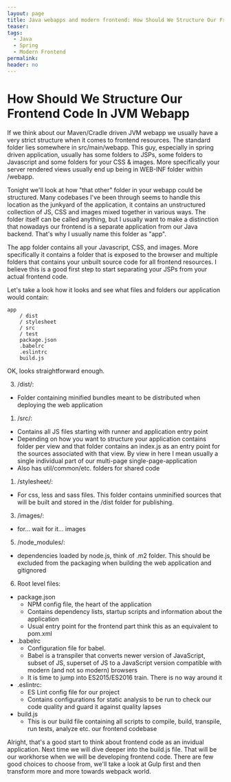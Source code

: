 ```yaml
---
layout: page
title: Java webapps and modern frontend: How Should We Structure Our Frontend Code In JVM Webapp
teaser:
tags:
  - Java
  - Spring
  - Modern Frontend
permalink:
header: no
---
```


# How Should We Structure Our Frontend Code In JVM Webapp

If we think about our Maven/Cradle driven JVM webapp we usually have a very
strict structure when it comes to frontend resources. The standard folder lies somewhere in src/main/webapp. This guy, especially in spring driven application, usually has some folders to JSPs, some folders to Javascript and some folders for your CSS & images. More specifically your server rendered views usually end up being in WEB-INF folder within /webapp.

Tonight we'll look at how "that other" folder in your webapp could be structured. Many codebases I've been through seems to handle this location as the junkyard of the application, it contains an unstructured collection of JS, CSS and images mixed together in various ways. The folder itself can be called anything, but I usually want to make a distinction that nowadays our frontend is a separate application from our Java backend. That's why I usually name this folder as "app".

The app folder contains all your Javascript, CSS, and images. More specifically
it contains a folder that is exposed to the browser and multiple folders that contains your unbuilt source code for all frontend resources. I believe this is a good first step to start separating your JSPs from your actual frontend code.

Let's take a look how it looks and see what files and folders our application
would contain:

```
app
    / dist
    / stylesheet
    / src
    / test
    package.json
    .babelrc
    .eslintrc
    build.js
```

OK, looks straightforward enough.


3. /dist/:
 * Folder containing minified bundles meant to be distributed when deploying the web application
1. /src/:
 * Contains all JS files starting with runner and application entry point
 * Depending on how you want to structure your application contains folder per view and that folder contains an index.js as an entry point for the sources associated with that view. By view in here I mean usually a single individual part of our multi-page single-page-application
 * Also has util/common/etc. folders for shared code
1. /stylesheet/:
 * For css, less and sass files. This folder contains unminified sources that will be built and stored in the /dist folder for publishing.
3. /images/:
 * for... wait for it... images
5. /node_modules/:
 * dependencies loaded by node.js, think of .m2 folder. This should be excluded from the packaging when building the web application and gitignored
6. Root level files:
 * package.json
    * NPM config file, the heart of the application
    * Contains dependency lists, startup scripts and information about the application
    * Usual entry point for the frontend part think this as an equivalent to pom.xml
  * .babelrc
    * Configuration file for babel.
    * Babel is a transpiler that converts newer version of JavaScript, subset of JS, superset of JS to a JavaScript version compatible with modern (and not so modern) browsers
    * It is time to jump into ES2015/ES2016 train. There is no way around it
  * .eslintrc:
    * ES Lint config file for our project
    * Contains configurations for static analysis to be run to check our code quality and guard it against quality lapses
  * build.js
    * This is our build file containing all scripts to compile, build, transpile, run tests, analyze etc. our frontend codebase


Alright, that's a good start to think about frontend code as an invidual application. Next time we will dive deeper into the build.js file. That will be our workhorse when we will be developing frontend code. There are few good choices to choose from, we'll take a look at Gulp first and then transform more and more towards webpack world.
